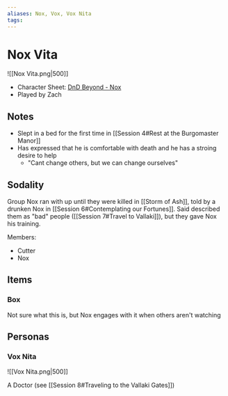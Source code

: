 ```yaml
---
aliases: Nox, Vox, Vox Nita
tags: 
---
```


# Nox Vita

![[Nox Vita.png|500]]

- Character Sheet: [DnD Beyond - Nox](https://www.dndbeyond.com/characters/67724958)
- Played by Zach

## Notes

- Slept in a bed for the first time in [[Session 4#Rest at the Burgomaster Manor]]
- Has expressed that he is comfortable with death and he has a stroing desire to help
	- "Cant change others, but we can change ourselves"

## Sodality

Group Nox ran with up until they were killed in [[Storm of Ash]], told by a drunken Nox in [[Session 6#Contemplating our Fortunes]].  Said described them as "bad" people ([[Session 7#Travel to Vallaki]]), but they gave Nox his training.

Members:

- Cutter
- Nox 

## Items

### Box

Not sure what this is, but Nox engages with it when others aren't watching

## Personas

### Vox Nita

![[Vox Nita.png|500]]

A Doctor (see [[Session 8#Traveling to the Vallaki Gates]])
